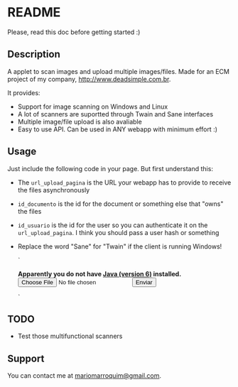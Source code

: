 README
======

Please, read this doc before getting started :)

Description
-----------

A applet to scan images and upload multiple images/files. Made for an ECM
project of my company, http://www.deadsimple.com.br.

It provides:

* Support for image scanning on Windows and Linux
* A lot of scanners are suportted through Twain and Sane interfaces
* Multiple image/file upload is also avaliable
* Easy to use API. Can be used in ANY webapp with minimum effort :)

Usage
-----

Just include the following code in your page. But first understand this:

* The `url_upload_pagina` is the URL your webapp has to provide to receive the files asynchronously
* `id_documento` is the id for the document or something else that "owns" the files
* `id_usuario` is the id for the user so you can authenticate it on the `url_upload_pagina`. I think you should pass a user hash or something
* Replace the word "Sane" for "Twain" if the client is running Windows!

  `<applet code="SaneGedScanner.class" archive="sane_applet.jar, sane.jar" codebase="/" width="659" height="35">
    <param name="url_upload_pagina" value="http://XXX.com/document/upload"/>
    <param name="id_documento" value="34351"/>
    <param name="id_usuario" value="635"/>
    <param name="alinhamento" value="centralizado"/>

    <strong>
      Apparently you do not have
      <a href="http://www.java.com/pt_BR/download/" target="_blank">Java (version 6)</a>
      installed.
    </strong>

    <form accept-charset="UTF-8" action="http://XXX.com/document/upload?id_documento=34351&amp;id_usuario=635" 
      enctype="multipart/form-data" 
      method="post">
        <input id="upload" name="upload" type="file"/>
        <input name="commit" type="submit" value="Enviar"/>
    </form>
  </applet>`

TODO
----

* Test those multifunctional scanners

Support
-------

You can contact me at mariomarroquim@gmail.com.